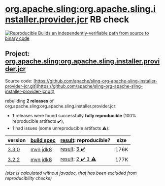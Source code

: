 [org.apache.sling:org.apache.sling.installer.provider.jcr](https://search.maven.org/artifact/org.apache.sling/org.apache.sling.installer.provider.jcr/) RB check
=======

[![Reproducible Builds](https://reproducible-builds.org/images/logos/rb.svg) an independently-verifiable path from source to binary code](https://reproducible-builds.org/)

## Project: [org.apache.sling:org.apache.sling.installer.provider.jcr](https://search.maven.org/artifact/org.apache.sling/org.apache.sling.installer.provider.jcr/)

Source code: [https://github.com/apache/sling-org-apache-sling-installer-provider-jcr.git](https://github.com/apache/sling-org-apache-sling-installer-provider-jcr.git)

rebuilding **2 releases** of org.apache.sling:org.apache.sling.installer.provider.jcr:
- **1** releases were found successfully **fully reproducible** (100% reproducible artifacts :heavy_check_mark:),
- 1 had issues (some unreproducible artifacts :warning:):

| version | [build spec](/BUILDSPEC.md) | [result](https://reproducible-builds.org/docs/jvm/): reproducible? | size |
| -- | --------- | ------ | -- |
| [3.3.0](https://search.maven.org/artifact/org.apache.sling/org.apache.sling.installer.provider.jcr/3.3.0/pom) | [mvn jdk8](org.apache.sling.installer.provider.jcr-3.3.0.buildspec) | [result](org.apache.sling.installer.provider.jcr-3.3.0.buildinfo): [3 :heavy_check_mark: ](org.apache.sling.installer.provider.jcr-3.3.0.buildcompare) | 176K |
| [3.2.2](https://search.maven.org/artifact/org.apache.sling/org.apache.sling.installer.provider.jcr/3.2.2/pom) | [mvn jdk8](org.apache.sling.installer.provider.jcr-3.2.2.buildspec) | [result](org.apache.sling.installer.provider.jcr-3.2.2.buildinfo): [2 :heavy_check_mark:  1 :warning:](org.apache.sling.installer.provider.jcr-3.2.2.buildcompare) | 177K |

<i>(size is calculated without javadoc, that has been excluded from reproducibility checks)</i>
